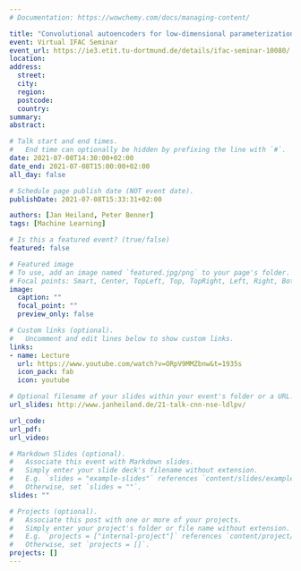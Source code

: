 ```yaml
---
# Documentation: https://wowchemy.com/docs/managing-content/

title: "Convolutional autoencoders for low-dimensional parameterizations of Navier-Stokes flow"
event: Virtual IFAC Seminar
event_url: https://ie3.etit.tu-dortmund.de/details/ifac-seminar-10080/
location:
address:
  street:
  city:
  region:
  postcode:
  country:
summary:
abstract:

# Talk start and end times.
#   End time can optionally be hidden by prefixing the line with `#`.
date: 2021-07-08T14:30:00+02:00
date_end: 2021-07-08T15:00:00+02:00
all_day: false

# Schedule page publish date (NOT event date).
publishDate: 2021-07-08T15:33:31+02:00

authors: [Jan Heiland, Peter Benner]
tags: [Machine Learning]

# Is this a featured event? (true/false)
featured: false

# Featured image
# To use, add an image named `featured.jpg/png` to your page's folder. 
# Focal points: Smart, Center, TopLeft, Top, TopRight, Left, Right, BottomLeft, Bottom, BottomRight.
image:
  caption: ""
  focal_point: ""
  preview_only: false

# Custom links (optional).
#   Uncomment and edit lines below to show custom links.
links:
- name: Lecture
  url: https://www.youtube.com/watch?v=ORpV9MMZbnw&t=1935s
  icon_pack: fab
  icon: youtube

# Optional filename of your slides within your event's folder or a URL.
url_slides: http://www.janheiland.de/21-talk-cnn-nse-ldlpv/

url_code:
url_pdf:
url_video:

# Markdown Slides (optional).
#   Associate this event with Markdown slides.
#   Simply enter your slide deck's filename without extension.
#   E.g. `slides = "example-slides"` references `content/slides/example-slides.md`.
#   Otherwise, set `slides = ""`.
slides: ""

# Projects (optional).
#   Associate this post with one or more of your projects.
#   Simply enter your project's folder or file name without extension.
#   E.g. `projects = ["internal-project"]` references `content/project/deep-learning/index.md`.
#   Otherwise, set `projects = []`.
projects: []
---
```

